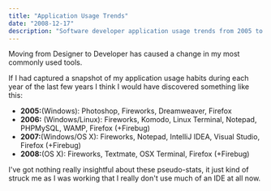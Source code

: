 ```yaml
---
title: "Application Usage Trends"
date: "2008-12-17"
description: "Software developer application usage trends from 2005 to 2008."
---
```


<aside class="tldr">
Moving from Designer to Developer has caused a change in my most commonly used tools.
</aside>

If I had captured a snapshot of my application usage habits during each year of the last few years I think I would have discovered something like this:

- **2005:**(Windows): Photoshop, Fireworks, Dreamweaver, Firefox
- **2006:** (Windows/Linux): Fireworks, Komodo, Linux Terminal, Notepad, PHPMySQL, WAMP, Firefox (+Firebug)
- **2007:**(Windows/OS X): Fireworks, Notepad, IntelliJ IDEA, Visual Studio, Firefox (+Firebug)
- **2008:**(OS X): Fireworks, Textmate, OSX Terminal, Firefox (+Firebug)

I've got nothing really insightful about these pseudo-stats, it just kind of struck me as I was working that I really don't use much of an IDE at all now.

